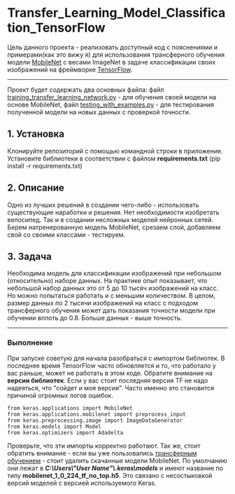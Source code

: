 # Transfer_Learning_Model_Classification_TensorFlow
Цель данного проекта - реализовать доступный код с пояснениями и примерами(как это вижу я) для использования трансферного обучения модели [MobileNet](https://keras.io/api/applications/#mobilenet) с весами ImageNet в задаче классификации своих изображений на фреймворке [TensorFlow](https://ru.wikipedia.org/wiki/TensorFlow). 
***
Проект будет содержать два основных файла: файл [training_transfer_learning_network.py](https://github.com/PsyPerception/Transfer_Learning_Model_Classification_TensorFlow/blob/master/training_transfer_learning_network.py) - для обучения своей модели на основе MobileNet, файл [testing_with_examples.py](https://github.com/PsyPerception/Transfer_Learning_Model_Classification_TensorFlow/blob/master/testing_with_examples.py) - для тестирования полученной модели на новых данных с проверкой точности.
## 1. Установка
Клонируйте репозиторий с помощью командной строки  в приложение. Установите библиотеки в соответствии с файлом **requirements.txt** (pip install -r requirements.txt)
## 2. Описание
Одно из лучших решений в создании чего-либо - использовать существующие наработки и решения. Нет необходимости изобретать велосипед. Так и в создании несложных моделей нейронных сетей. Берем натренерованную модель MobileNet, срезаем слой, добавляем свой со своими классами - тестируем.
## 3. Задача
Необходима модель для классификации изображений при небольшом (относительно) наборе данных. На практике опыт показывает, что небольшой набор данных это от 5 до 10 тысяч изображений на класс. Но можно попытаться работать и с меньшим количеством. В целом, размер данных по 2 тысячи изображений на класс с подходом трансферного обучения может дать показания точности модели при обучении вплоть до 0.8. Больше данных - выше точность.
***
### Выполнение
При запуске советую для начала разобраться с импортом библиотек. В последнее время TensorFlow часто обновляется и то, что работало у вас раньше, может не работать в этом коде. Обратите внимание на **версии библиотек**. Если у вас стоит последняя версия TF не надо надеяться, что "сойдет и моя версия". Часто именно это становится причиной огромных логов ошибок. 
```from keras.layers import Dense, GlobalAveragePooling2D
from keras.applications import MobileNet
from keras.applications.mobilenet import preprocess_input
from keras.preprocessing.image import ImageDataGenerator
from keras.models import Model
from keras.optimizers import Adadelta
```
Проверьте, что эти импорты корректно работают.
Так же, стоит обратить внимание - если вы уже пользовались [трансферным обучением](https://academy.yandex.ru/posts/transfernoe-obuchenie-pochemu-deep-learning-stal-dostupnee)  - стоит удалить скачанные модели MobileNet. По умолчанию они лежат в ***C:\Users\\"User Name"\\.keras\models*** и имеют название по типу **mobilenet_1_0_224_tf_no_top.h5**. Это связано с несостыковкой версий моделей с версией используемого Keras.
